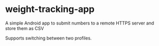 # weight-tracking-app

A simple Android app to submit numbers to a remote HTTPS server and store them as CSV

Supports switching between two profiles.
